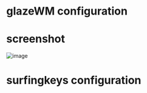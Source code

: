 # glazeWM configuration
# screenshot
![image](https://github.com/fengyayel/.dotfiles/assets/128961593/0a3702cb-d44f-447c-b8d7-4239e43b3bae)

# surfingkeys configuration
